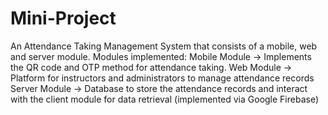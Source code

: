 # Mini-Project
An Attendance Taking Management System that consists of a mobile, web and server module.
Modules implemented:
Mobile Module -> Implements the QR code and OTP method for attendance taking.
Web Module -> Platform for instructors and administrators to manage attendance records
Server Module -> Database to store the attendance records and interact with the client module for data retrieval (implemented via Google Firebase)
